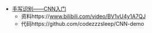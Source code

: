 - [手写识别——CNN入门](docs/项目/手写识别——CNN入门.md)
  - 资料https://www.bilibili.com/video/BV1vU4y1A7QJ
  - 代码https://github.com/codezzzsleep/CNN-demo

